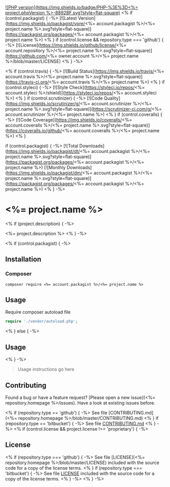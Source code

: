 [![PHP version](https://img.shields.io/badge/PHP-%3E%3D<%= project.phpVersion %>-8892BF.svg?style=flat-square)](http://php.net)
<% if (control.packagist) { -%>
[![Latest Version](https://img.shields.io/packagist/vpre/<%= account.packagist %>/<%= project.name %>.svg?style=flat-square)](https://packagist.org/packages/<%= account.packagist %>/<%= project.name %>)
<% }
if (control.license && repository.type === 'github') { -%>
[![License](https://img.shields.io/github/license/<%= account.repository %>/<%= project.name %>.svg?style=flat-square)](https://github.com/<%= owner.account %>/<%= project.name %>/blob/master/LICENSE)
<% } -%>

<% if (control.travis) { -%>
[![Build Status](https://img.shields.io/travis/<%= account.travis %>/<%= project.name %>.svg?style=flat-square)](https://travis-ci.org/<%= account.travis %>/<%= project.name %>)
<% }
if (control.styleci) { -%>
[![Style Check](https://styleci.io/repos/<%= account.styleci %>/shield)](https://styleci.io/repos/<%= account.styleci %>)
<% }
if (control.scrutinizer) { -%>
[![Code Quality](https://img.shields.io/scrutinizer/g/<%= account.scrutinizer %>/<%= project.name %>.svg?style=flat-square)](https://scrutinizer-ci.com/g/<%= account.scrutinizer %>/<%= project.name %>)
<% }
if (control.coveralls) { -%>
[![Code Coverage](https://img.shields.io/coveralls/<%= account.coveralls %>/<%= project.name %>.svg?style=flat-square)](https://coveralls.io/github/<%= account.coveralls %>/<%= project.name %>)
<% }

if (control.packagist) { -%>
[![Total Downloads](https://img.shields.io/packagist/dt/<%= account.packagist %>/<%= project.name %>.svg?style=flat-square)](https://packagist.org/packages/<%= account.packagist %>/<%= project.name %>)
[![Monthly Downloads](https://img.shields.io/packagist/dm/<%= account.packagist %>/<%= project.name %>.svg?style=flat-square)](https://packagist.org/packages/<%= account.packagist %>/<%= project.name %>)
<% } -%>

# <%= project.name %>
<% if (project.description) { -%>

<%= project.description %>
<% } -%>

<% if (control.packagist) { -%>
## Installation

### Composer

```
composer require <%= account.packagist %>/<%= project.name %>
```

## Usage

Require composer autoload file

```php
require './vendor/autoload.php';
```
<% } else { -%>
## Usage
<% } -%>

> Usage instructions go here

## Contributing

Found a bug or have a feature request? [Please open a new issue](<%= repository.homepage %>/issues). Have a look at existing issues before.

<% if (repository.type == 'github') { -%>
See file [CONTRIBUTING.md](<%= repository.homepage %>/blob/master/CONTRIBUTING.md)
<% }
if (repository.type == 'bitbucket') { -%>
See file [CONTRIBUTING.md](./CONTRIBUTING.md)
<% } -%>
<% if (control.license && project.license !== 'proprietary') { -%>

## License

<% if (repository.type === 'github') { -%>
See file [LICENSE](<%= repository.homepage %>/blob/master/LICENSE) included with the source code for a copy of the license terms.
<% }
if (repository.type === 'bitbucket') { -%>
See file [LICENSE](./LICENSE) included with the source code for a copy of the license terms.
<% } -%>
<% } -%>
